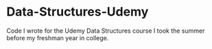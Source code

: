 # Data-Structures-Udemy
Code I wrote for the Udemy Data Structures course I took the summer before my freshman year in college.
